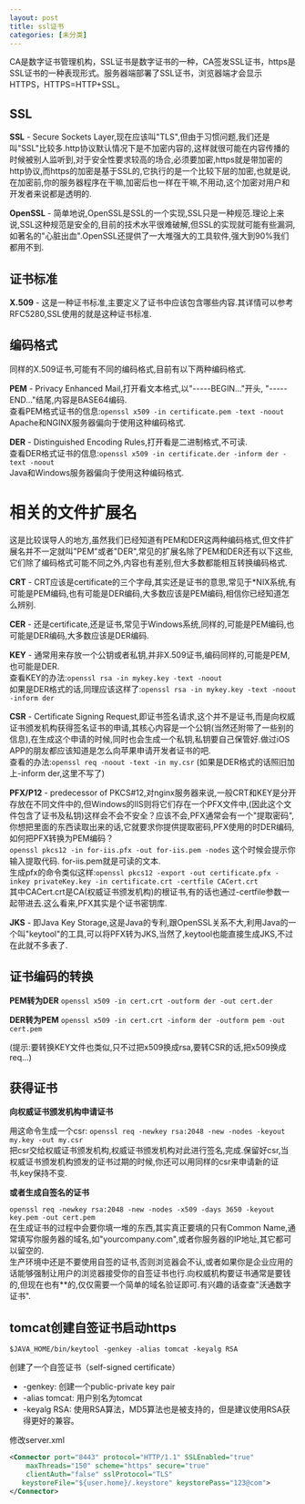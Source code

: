 ```yaml
---
layout: post
title: ssl证书
categories: [未分类]
---
```


CA是数字证书管理机构，SSL证书是数字证书的一种，CA签发SSL证书，https是SSL证书的一种表现形式。服务器端部署了SSL证书，浏览器端才会显示HTTPS，HTTPS=HTTP+SSL。

## SSL

**SSL** - Secure Sockets Layer,现在应该叫"TLS",但由于习惯问题,我们还是叫"SSL"比较多.http协议默认情况下是不加密内容的,这样就很可能在内容传播的时候被别人监听到,对于安全性要求较高的场合,必须要加密,https就是带加密的http协议,而https的加密是基于SSL的,它执行的是一个比较下层的加密,也就是说,在加密前,你的服务器程序在干嘛,加密后也一样在干嘛,不用动,这个加密对用户和开发者来说都是透明的.

**OpenSSL** - 简单地说,OpenSSL是SSL的一个实现,SSL只是一种规范.理论上来说,SSL这种规范是安全的,目前的技术水平很难破解,但SSL的实现就可能有些漏洞,如著名的"心脏出血".OpenSSL还提供了一大堆强大的工具软件,强大到90%我们都用不到.

## 证书标准

**X.509** - 这是一种证书标准,主要定义了证书中应该包含哪些内容.其详情可以参考RFC5280,SSL使用的就是这种证书标准.

## 编码格式

同样的X.509证书,可能有不同的编码格式,目前有以下两种编码格式.

**PEM** - Privacy Enhanced Mail,打开看文本格式,以"-----BEGIN..."开头, "-----END..."结尾,内容是BASE64编码.  
查看PEM格式证书的信息:`openssl x509 -in certificate.pem -text -noout`  
Apache和NGINX服务器偏向于使用这种编码格式.

**DER** - Distinguished Encoding Rules,打开看是二进制格式,不可读.  
查看DER格式证书的信息:`openssl x509 -in certificate.der -inform der -text -noout`  
Java和Windows服务器偏向于使用这种编码格式.

# 相关的文件扩展名

这是比较误导人的地方,虽然我们已经知道有PEM和DER这两种编码格式,但文件扩展名并不一定就叫"PEM"或者"DER",常见的扩展名除了PEM和DER还有以下这些,它们除了编码格式可能不同之外,内容也有差别,但大多数都能相互转换编码格式.

**CRT** - CRT应该是certificate的三个字母,其实还是证书的意思,常见于\*NIX系统,有可能是PEM编码,也有可能是DER编码,大多数应该是PEM编码,相信你已经知道怎么辨别.

**CER** - 还是certificate,还是证书,常见于Windows系统,同样的,可能是PEM编码,也可能是DER编码,大多数应该是DER编码.

**KEY** - 通常用来存放一个公钥或者私钥,并非X.509证书,编码同样的,可能是PEM,也可能是DER.  
查看KEY的办法:`openssl rsa -in mykey.key -text -noout`  
如果是DER格式的话,同理应该这样了:`openssl rsa -in mykey.key -text -noout -inform der`

**CSR** - Certificate Signing Request,即证书签名请求,这个并不是证书,而是向权威证书颁发机构获得签名证书的申请,其核心内容是一个公钥(当然还附带了一些别的信息),在生成这个申请的时候,同时也会生成一个私钥,私钥要自己保管好.做过iOS APP的朋友都应该知道是怎么向苹果申请开发者证书的吧.  
查看的办法:`openssl req -noout -text -in my.csr` (如果是DER格式的话照旧加上-inform der,这里不写了)

**PFX/P12** - predecessor of PKCS#12,对nginx服务器来说,一般CRT和KEY是分开存放在不同文件中的,但Windows的IIS则将它们存在一个PFX文件中,(因此这个文件包含了证书及私钥)这样会不会不安全？应该不会,PFX通常会有一个"提取密码",你想把里面的东西读取出来的话,它就要求你提供提取密码,PFX使用的时DER编码,如何把PFX转换为PEM编码？  
`openssl pkcs12 -in for-iis.pfx -out for-iis.pem -nodes`
这个时候会提示你输入提取代码. for-iis.pem就是可读的文本.  
生成pfx的命令类似这样:`openssl pkcs12 -export -out certificate.pfx -inkey privateKey.key -in certificate.crt -certfile CACert.crt`  
其中CACert.crt是CA(权威证书颁发机构)的根证书,有的话也通过-certfile参数一起带进去.这么看来,PFX其实是个证书密钥库.

**JKS** - 即Java Key Storage,这是Java的专利,跟OpenSSL关系不大,利用Java的一个叫"keytool"的工具,可以将PFX转为JKS,当然了,keytool也能直接生成JKS,不过在此就不多表了.

## 证书编码的转换

**PEM转为DER** `openssl x509 -in cert.crt -outform der -out cert.der`

**DER转为PEM** `openssl x509 -in cert.crt -inform der -outform pem -out cert.pem`

(提示:要转换KEY文件也类似,只不过把x509换成rsa,要转CSR的话,把x509换成req...)

## 获得证书

**向权威证书颁发机构申请证书**

用这命令生成一个csr: `openssl req -newkey rsa:2048 -new -nodes -keyout my.key -out my.csr`  
把csr交给权威证书颁发机构,权威证书颁发机构对此进行签名,完成.保留好csr,当权威证书颁发机构颁发的证书过期的时候,你还可以用同样的csr来申请新的证书,key保持不变.

**或者生成自签名的证书**

`openssl req -newkey rsa:2048 -new -nodes -x509 -days 3650 -keyout key.pem -out cert.pem`  
在生成证书的过程中会要你填一堆的东西,其实真正要填的只有Common Name,通常填写你服务器的域名,如"yourcompany.com",或者你服务器的IP地址,其它都可以留空的.  
生产环境中还是不要使用自签的证书,否则浏览器会不认,或者如果你是企业应用的话能够强制让用户的浏览器接受你的自签证书也行.向权威机构要证书通常是要钱的,但现在也有\*\*的,仅仅需要一个简单的域名验证即可.有兴趣的话查查"沃通数字证书".

## tomcat创建自签证书启动https
`$JAVA_HOME/bin/keytool -genkey -alias tomcat -keyalg RSA`

创建了一个自签证书（self-signed certificate）
- -genkey: 创建一个public-private key pair
- -alias tomcat: 用户别名为tomcat
- -keyalg RSA: 使用RSA算法，MD5算法也是被支持的，但是建议使用RSA获得更好的兼容。

修改server.xml
```xml
<Connector port="8443" protocol="HTTP/1.1" SSLEnabled="true"
	maxThreads="150" scheme="https" secure="true"
	clientAuth="false" sslProtocol="TLS"
   keystoreFile="${user.home}/.keystore" keystorePass="123@com">
</Connector>
```

